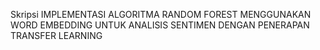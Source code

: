 Skripsi
IMPLEMENTASI ALGORITMA RANDOM FOREST MENGGUNAKAN WORD EMBEDDING UNTUK ANALISIS SENTIMEN DENGAN  PENERAPAN TRANSFER LEARNING
